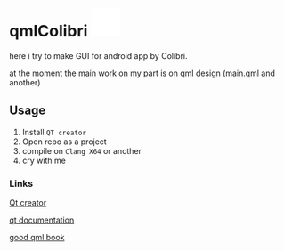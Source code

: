 # qmlColibri ![](https://github.com/TokMatok/test10/blob/282f528542f9156a8826ec82946e67b449ea1874/Resources/waves_3.svg)

here i try to make GUI for android app by Colibri.

at the moment the main work on my part is on qml design (main.qml and another)

## Usage
1. Install `QT creator`
2. Open repo as a project
3. compile on `Clang X64` or another 
4. cry with me

### Links 

[Qt creator](https://www.qt.io/download)

[qt documentation](https://doc.qt.io)

[good qml book](http://qmlbook.github.io/)



